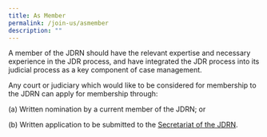 ```yaml
---
title: As Member
permalink: /join-us/asmember
description: ""
---
```

A member of the JDRN should have the relevant expertise and necessary experience in the JDR process, and have integrated the JDR process into its judicial process as a key component of case management. 

Any court or judiciary which would like to be considered for membership to the JDRN can apply for membership through:

(a)	Written nomination by a current member of the JDRN; or

(b)	Written application to be submitted to the [Secretariat of the JDRN](/contact-us/).